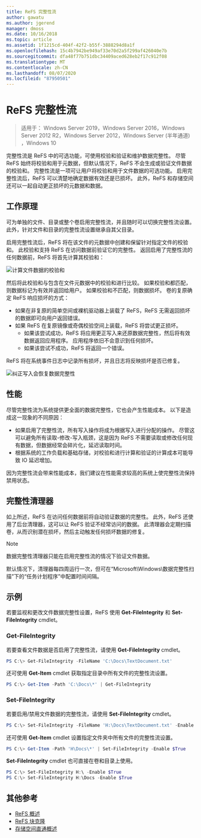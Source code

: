 ```yaml
---
title: ReFS 完整性流
author: gawatu
ms.author: jgerend
manager: dmoss
ms.date: 10/16/2018
ms.topic: article
ms.assetid: 1f1215cd-404f-42f2-b55f-3888294d8a1f
ms.openlocfilehash: 15c4b7942be949af33e70d2a5f299af426040e7b
ms.sourcegitcommit: dfa48f77b751dbc34409aced628eb2f17c912f08
ms.translationtype: MT
ms.contentlocale: zh-CN
ms.lasthandoff: 08/07/2020
ms.locfileid: "87950501"
---
```

# <a name="refs-integrity-streams"></a>ReFS 完整性流
>适用于： Windows Server 2019，Windows Server 2016，Windows Server 2012 R2，Windows Server 2012，Windows Server (半年通道) ，Windows 10

完整性流是 ReFS 中的可选功能，可使用校验和验证和维护数据完整性。 尽管 ReFS 始终将校验和用于元数据，但默认情况下，ReFS 不会生成或验证文件数据的校验和。 完整性流是一项可让用户将校验和用于文件数据的可选功能。 启用完整性流后，ReFS 可以清楚地确定数据有效还是已损坏。 此外，ReFS 和存储空间还可以一起自动更正损坏的元数据和数据。

## <a name="how-it-works"></a>工作原理

可为单独的文件、目录或整个卷启用完整性流，并且随时可以切换完整性流设置。 此外，针对文件和目录的完整性流设置继承自其父目录。

启用完整性流后，ReFS 将在该文件的元数据中创建和保留针对指定文件的校验和。 此校验和支持 ReFS 在访问数据前验证它的完整性。 返回启用了完整性流的任何数据前，ReFS 将首先计算其校验和：

![计算文件数据的校验和](media/compute-checksum.gif)

然后将此校验和与包含在文件元数据中的校验和进行比较。 如果校验和都匹配，则数据标记为有效并返回给用户。 如果校验和不匹配，则数据损坏。 卷的复原确定 ReFS 响应损坏的方式：

- 如果在非复原的简单空间或裸机驱动器上装载了 ReFS，ReFS 无需返回损坏的数据即可向用户返回错误。
- 如果 ReFS 在复原镜像或奇偶校验空间上装载，ReFS 将尝试更正损坏。
    - 如果该尝试成功，ReFS 将应用更正写入来还原数据完整性，然后将有效数据返回应用程序。 应用程序依旧不会意识到任何损坏。
    - 如果该尝试不成功，ReFS 将返回一个错误。

ReFS 将在系统事件日志中记录所有损坏，并且日志将反映损坏是否已修复。

![纠正写入会恢复数据完整性](media/corrective-write.gif)

## <a name="performance"></a>性能

尽管完整性流为系统提供更全面的数据完整性，它也会产生性能成本。 以下是造成这一现象的不同原因：
- 如果启用了完整性流，所有写入操作将成为根据写入进行分配的操作。 尽管这可以避免所有读取-修改-写入瓶颈，这是因为 ReFS 不需要读取或修改任何现有数据，但数据经常会碎片化，延迟读取时间。
- 根据系统的工作负载和基础存储，对校验和进行计算和验证的计算成本可能导致 IO 延迟增加。

因为完整性流会带来性能成本，我们建议在性能需求较高的系统上使完整性流保持禁用状态。

## <a name="integrity-scrubber"></a>完整性清理器

如上所述，ReFS 在访问任何数据前将自动验证数据的完整性。 此外，ReFS 还使用了后台清理器，这可以让 ReFS 验证不经常访问的数据。 此清理器会定期扫描卷，从而识别潜在损坏，然后主动触发任何损坏数据的修复。

  >[!NOTE]
  >数据完整性清理器只能在启用完整性流的情况下验证文件数据。

默认情况下，清理器每四周运行一次，但可在“Microsoft\Windows\数据完整性扫描”下的“任务计划程序”中配置时间间隔。

## <a name="examples"></a>示例
若要监视和更改文件数据完整性设置，ReFS 使用 **Get-FileIntegrity** 和 **Set-FileIntegrity** cmdlet。

### <a name="get-fileintegrity"></a>Get-FileIntegrity
若要查看文件数据是否启用了完整性流，请使用 **Get-FileIntegrity** cmdlet。

```PowerShell
PS C:\> Get-FileIntegrity -FileName 'C:\Docs\TextDocument.txt'
```

还可使用 **Get-Item** cmdlet 获取指定目录中所有文件的完整性流设置。

```PowerShell
PS C:\> Get-Item -Path 'C:\Docs\*' | Get-FileIntegrity
```

### <a name="set-fileintegrity"></a>Set-FileIntegrity
若要启用/禁用文件数据的完整性流，请使用 **Set-FileIntegrity** cmdlet。

```PowerShell
PS C:\> Set-FileIntegrity -FileName 'H:\Docs\TextDocument.txt' -Enable $True
```

还可使用 **Get-Item** cmdlet 设置指定文件夹中所有文件的完整性流设置。

```PowerShell
PS C:\> Get-Item -Path 'H\Docs\*' | Set-FileIntegrity -Enable $True
```

**Set-FileIntegrity** cmdlet 也可直接在卷和目录上使用。

```PowerShell
PS C:\> Set-FileIntegrity H:\ -Enable $True
PS C:\> Set-FileIntegrity H:\Docs -Enable $True
```

## <a name="additional-references"></a>其他参考

-   [ReFS 概述](refs-overview.md)
-   [ReFS 块克隆](block-cloning.md)
-   [存储空间直通概述](../storage-spaces/storage-spaces-direct-overview.md)

